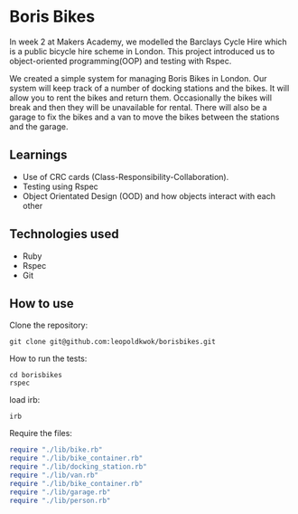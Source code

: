 Boris Bikes
============

In week 2 at Makers Academy, we modelled the Barclays Cycle Hire which is a public bicycle hire scheme in London. This project introduced us to object-oriented programming(OOP) and testing with Rspec.

We created a simple system for managing Boris Bikes in London. Our system will keep track of a number of docking stations and the bikes. It will allow you to rent the bikes and return them. Occasionally the bikes will break and then they will be unavailable for rental. There will also be a garage to fix the bikes and a van to move the bikes between the stations and the garage.


Learnings
---------- 
* Use of CRC cards (Class-Responsibility-Collaboration).
* Testing using Rspec
* Object Orientated Design (OOD) and how objects interact with each 
  other
 

Technologies used
------------------

* Ruby
* Rspec
* Git

How to use
-----------

Clone the repository:

```shell
git clone git@github.com:leopoldkwok/borisbikes.git
```


How to run the tests:

```shell
cd borisbikes
rspec
```

load irb:
```shell
irb
```

Require the files:
```ruby
require "./lib/bike.rb"
require "./lib/bike_container.rb"
require "./lib/docking_station.rb"
require "./lib/van.rb"
require "./lib/bike_container.rb"
require "./lib/garage.rb"
require "./lib/person.rb"

```
